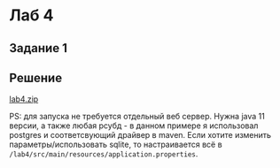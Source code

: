 # Лаб 4

## Задание 1



## Решение 
[lab4.zip](./lab4.zip)

PS: для запуска не требуется отдельный веб сервер. Нужна java 11 версии, а также любая рсубд - в данном примере я использовал postgres и соответсвующий драйвер в maven. Если хотите изменить параметры/использовать sqlite, то настраивается всё в `/lab4/src/main/resources/application.properties`.
